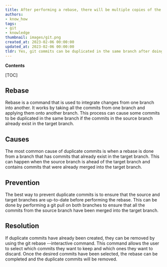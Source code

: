 ```yaml
---
title: After performing a rebase, there will be multiple copies of the same git commits in the same branch
authors:
- know_how
tags:
- git
- knowledge
thumbnail: images/git.png
created_at: 2023-02-06 00:00:00
updated_at: 2023-02-06 00:00:00
tldr: Yes, git commits can be duplicated in the same branch after doing a rebase.
---
```


**Contents**

[TOC]

## Rebase
Rebase is a command that is used to integrate changes from one branch into another. It works by taking all the commits from one branch and applying them onto another branch. This process can cause some commits to be duplicated in the same branch if the commits in the source branch already exist in the target branch. 

## Causes
The most common cause of duplicate commits is when a rebase is done from a branch that has commits that already exist in the target branch. This can happen when the source branch is ahead of the target branch and contains commits that were already merged into the target branch.

## Prevention
The best way to prevent duplicate commits is to ensure that the source and target branches are up-to-date before performing the rebase. This can be done by performing a git pull on both branches to ensure that all the commits from the source branch have been merged into the target branch.

## Resolution
If duplicate commits have already been created, they can be removed by using the git rebase --interactive command. This command allows the user to select which commits they want to keep and which ones they want to discard. Once the desired commits have been selected, the rebase can be completed and the duplicate commits will be removed.
